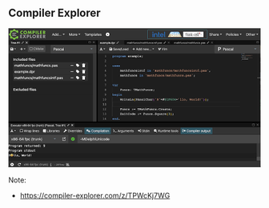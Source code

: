 ## Compiler Explorer

![Pascal Example in CE](images/ce-pascal.png)

Note:
* https://compiler-explorer.com/z/TPWcKj7WG

